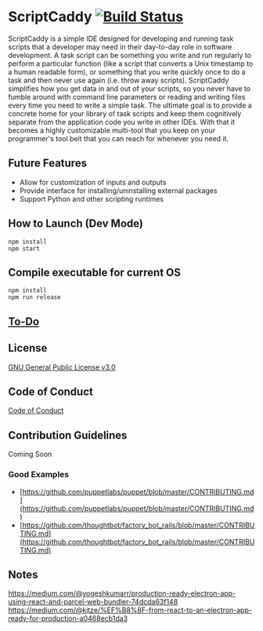 # ScriptCaddy [![Build Status](https://travis-ci.com/frank-weindel/scriptcaddy.svg?token=ido4ncmx4xST7dTszKWQ&branch=main)](https://travis-ci.com/frank-weindel/scriptcaddy)

ScriptCaddy is a simple IDE designed for developing and running task scripts that a developer may need in their day-to-day role in software development. A task script can be something you write and run regularly to perform a particular function (like a script that converts a Unix timestamp to a human readable form), or something that you write quickly once to do a task and then never use again (i.e. throw away scripts). ScriptCaddy simplifies how you get data in and out of your scripts, so you never have to fumble around with command line parameters or reading and writing files every time you need to write a simple task. The ultimate goal is to provide a concrete home for your library of task scripts and keep them cognitively separate from the application code you write in other IDEs. With that it becomes a highly customizable multi-tool that you keep on your programmer's tool belt that you can reach for whenever you need it.

## Future Features

* Allow for customization of inputs and outputs
* Provide interface for installing/uninstalling external packages
* Support Python and other scripting runtimes

## How to Launch (Dev Mode)

```
npm install
npm start
```

## Compile executable for current OS

```
npm install
npm run release
```

## [To-Do](TODO.md)

## License

[GNU General Public License v3.0](LICENSE)

## Code of Conduct

[Code of Conduct](CODE_OF_CONDUCT.md)

## Contribution Guidelines

Coming Soon

### Good Examples

* [https://github.com/puppetlabs/puppet/blob/master/CONTRIBUTING.md](https://github.com/puppetlabs/puppet/blob/master/CONTRIBUTING.md)
* [https://github.com/thoughtbot/factory_bot_rails/blob/master/CONTRIBUTING.md](https://github.com/thoughtbot/factory_bot_rails/blob/master/CONTRIBUTING.md)

## Notes

https://medium.com/@yogeshkumarr/production-ready-electron-app-using-react-and-parcel-web-bundler-74dcda63f148
https://medium.com/@kitze/%EF%B8%8F-from-react-to-an-electron-app-ready-for-production-a0468ecb1da3
